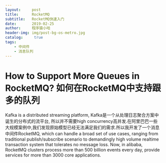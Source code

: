```yaml
---
layout:     post
title:      RocketMQ
subtitle:   RocketMQ快速入门
date:       2019-02-25
author:     程序猿小哈
header-img: img/post-bg-os-metro.jpg
catalog: 	 true
tags:
    - 中间件
    - 消息队列
---
```




# How to Support More Queues in RocketMQ? 如何在RocketMQ中支持跟多的队列

Kafka is a distributed streaming platform,
Kafka是一个从处理日志聚合方案中诞生的分布式的流平台, 所以并不需要high concurrency高并发.在阿里巴巴一些大规模案例中,我们发现原始模型已经无法满足我们的需求.所以我开发了一个消息中间件RocketMQ,
which can handle a broad set of use cases, ranging from traditional publish/subscribe scenario to demandingly high volume realtime transaction system that tolerates no message loss. Now, in alibaba, RocketMQ clusters process more than 500 billion events every day, provide services for more than 3000 core applications.